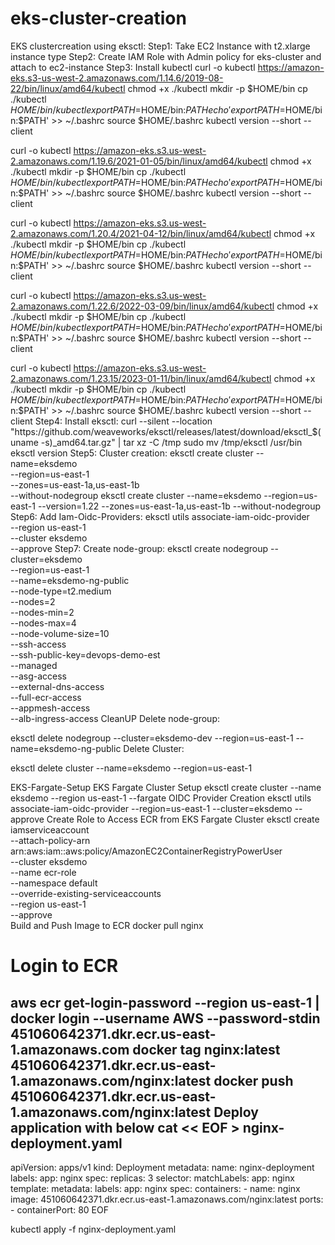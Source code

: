 # eks-cluster-creation
EKS clustercreation using eksctl:
Step1: Take EC2 Instance with t2.xlarge instance type
Step2: Create IAM Role with Admin policy for eks-cluster and attach to ec2-instance
Step3: Install kubectl
curl -o kubectl https://amazon-eks.s3-us-west-2.amazonaws.com/1.14.6/2019-08-22/bin/linux/amd64/kubectl
chmod +x ./kubectl
mkdir -p $HOME/bin
cp ./kubectl $HOME/bin/kubectl
export PATH=$HOME/bin:$PATH
echo 'export PATH=$HOME/bin:$PATH' >> ~/.bashrc
source $HOME/.bashrc
kubectl version --short --client


curl -o kubectl https://amazon-eks.s3.us-west-2.amazonaws.com/1.19.6/2021-01-05/bin/linux/amd64/kubectl
chmod +x ./kubectl
mkdir -p $HOME/bin
cp ./kubectl $HOME/bin/kubectl
export PATH=$HOME/bin:$PATH
echo 'export PATH=$HOME/bin:$PATH' >> ~/.bashrc
source $HOME/.bashrc
kubectl version --short --client

curl -o kubectl https://amazon-eks.s3.us-west-2.amazonaws.com/1.20.4/2021-04-12/bin/linux/amd64/kubectl
chmod +x ./kubectl
mkdir -p $HOME/bin
cp ./kubectl $HOME/bin/kubectl
export PATH=$HOME/bin:$PATH
echo 'export PATH=$HOME/bin:$PATH' >> ~/.bashrc
source $HOME/.bashrc
kubectl version --short --client

curl -o kubectl https://amazon-eks.s3.us-west-2.amazonaws.com/1.22.6/2022-03-09/bin/linux/amd64/kubectl
chmod +x ./kubectl
mkdir -p $HOME/bin
cp ./kubectl $HOME/bin/kubectl
export PATH=$HOME/bin:$PATH
echo 'export PATH=$HOME/bin:$PATH' >> ~/.bashrc
source $HOME/.bashrc
kubectl version --short --client

curl -o kubectl https://amazon-eks.s3.us-west-2.amazonaws.com/1.23.15/2023-01-11/bin/linux/amd64/kubectl
chmod +x ./kubectl
mkdir -p $HOME/bin
cp ./kubectl $HOME/bin/kubectl
export PATH=$HOME/bin:$PATH
echo 'export PATH=$HOME/bin:$PATH' >> ~/.bashrc
source $HOME/.bashrc
kubectl version --short --client
Step4: Install eksctl:
curl --silent --location "https://github.com/weaveworks/eksctl/releases/latest/download/eksctl_$(uname -s)_amd64.tar.gz" | tar xz -C /tmp
sudo mv /tmp/eksctl /usr/bin
eksctl version
Step5: Cluster creation:
eksctl create cluster --name=eksdemo \
                  --region=us-east-1 \
                  --zones=us-east-1a,us-east-1b \
                  --without-nodegroup 
eksctl create cluster --name=eksdemo --region=us-east-1 --version=1.22 --zones=us-east-1a,us-east-1b --without-nodegroup
Step6: Add Iam-Oidc-Providers:
eksctl utils associate-iam-oidc-provider \
    --region us-east-1 \
    --cluster eksdemo \
    --approve
Step7: Create node-group:
eksctl create nodegroup --cluster=eksdemo \
                   --region=us-east-1 \
                   --name=eksdemo-ng-public \
                   --node-type=t2.medium \
                   --nodes=2 \
                   --nodes-min=2 \
                   --nodes-max=4 \
                   --node-volume-size=10 \
                   --ssh-access \
                   --ssh-public-key=devops-demo-est \
                   --managed \
                   --asg-access \
                   --external-dns-access \
                   --full-ecr-access \
                   --appmesh-access \
                   --alb-ingress-access	
CleanUP
Delete node-group:

eksctl delete nodegroup --cluster=eksdemo-dev --region=us-east-1 --name=eksdemo-ng-public Delete Cluster:

eksctl delete cluster --name=eksdemo                       --region=us-east-1	


EKS-Fargate-Setup
EKS Fargate Cluster Setup
eksctl create cluster --name eksdemo --region us-east-1 --fargate
OIDC Provider Creation
eksctl utils associate-iam-oidc-provider --region=us-east-1 --cluster=eksdemo --approve
Create Role to Access ECR from EKS Fargate Cluster
eksctl create iamserviceaccount \
    --attach-policy-arn arn:aws:iam::aws:policy/AmazonEC2ContainerRegistryPowerUser \
    --cluster eksdemo \
    --name ecr-role \
    --namespace default \
    --override-existing-serviceaccounts \
    --region us-east-1 \
    --approve	
Build and Push Image to ECR
docker pull nginx
# Login to ECR
aws ecr get-login-password --region us-east-1 | docker login --username AWS --password-stdin 451060642371.dkr.ecr.us-east-1.amazonaws.com
docker tag nginx:latest 451060642371.dkr.ecr.us-east-1.amazonaws.com/nginx:latest
docker push 451060642371.dkr.ecr.us-east-1.amazonaws.com/nginx:latest
Deploy application with below
cat << EOF > nginx-deployment.yaml
---
apiVersion: apps/v1
kind: Deployment
metadata:
  name: nginx-deployment
  labels:
    app: nginx
spec:
  replicas: 3
  selector:
    matchLabels:
      app: nginx
  template:
    metadata:
      labels:
        app: nginx
    spec:
      containers:
      - name: nginx
        image: 451060642371.dkr.ecr.us-east-1.amazonaws.com/nginx:latest
        ports:
        - containerPort: 80
EOF       
		
kubectl apply -f nginx-deployment.yaml
